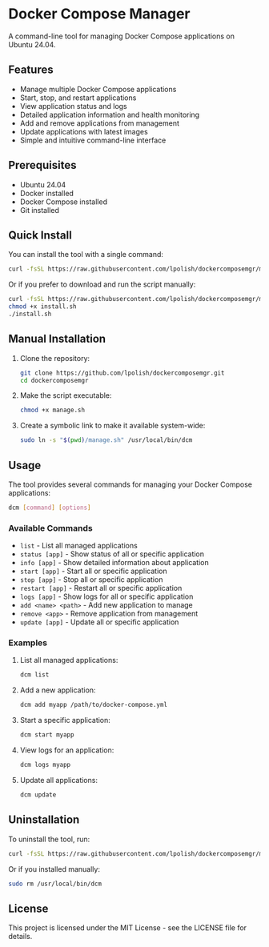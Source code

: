 # Docker Compose Manager

A command-line tool for managing Docker Compose applications on Ubuntu 24.04.

## Features

- Manage multiple Docker Compose applications
- Start, stop, and restart applications
- View application status and logs
- Detailed application information and health monitoring
- Add and remove applications from management
- Update applications with latest images
- Simple and intuitive command-line interface

## Prerequisites

- Ubuntu 24.04
- Docker installed
- Docker Compose installed
- Git installed

## Quick Install

You can install the tool with a single command:

```bash
curl -fsSL https://raw.githubusercontent.com/lpolish/dockercomposemgr/main/install.sh | bash
```

Or if you prefer to download and run the script manually:

```bash
curl -fsSL https://raw.githubusercontent.com/lpolish/dockercomposemgr/main/install.sh -o install.sh
chmod +x install.sh
./install.sh
```

## Manual Installation

1. Clone the repository:
   ```bash
   git clone https://github.com/lpolish/dockercomposemgr.git
   cd dockercomposemgr
   ```

2. Make the script executable:
   ```bash
   chmod +x manage.sh
   ```

3. Create a symbolic link to make it available system-wide:
   ```bash
   sudo ln -s "$(pwd)/manage.sh" /usr/local/bin/dcm
   ```

## Usage

The tool provides several commands for managing your Docker Compose applications:

```bash
dcm [command] [options]
```

### Available Commands

- `list` - List all managed applications
- `status [app]` - Show status of all or specific application
- `info [app]` - Show detailed information about application
- `start [app]` - Start all or specific application
- `stop [app]` - Stop all or specific application
- `restart [app]` - Restart all or specific application
- `logs [app]` - Show logs for all or specific application
- `add <name> <path>` - Add new application to manage
- `remove <app>` - Remove application from management
- `update [app]` - Update all or specific application

### Examples

1. List all managed applications:
   ```bash
   dcm list
   ```

2. Add a new application:
   ```bash
   dcm add myapp /path/to/docker-compose.yml
   ```

3. Start a specific application:
   ```bash
   dcm start myapp
   ```

4. View logs for an application:
   ```bash
   dcm logs myapp
   ```

5. Update all applications:
   ```bash
   dcm update
   ```

## Uninstallation

To uninstall the tool, run:

```bash
curl -fsSL https://raw.githubusercontent.com/lpolish/dockercomposemgr/main/install.sh | bash -s uninstall
```

Or if you installed manually:

```bash
sudo rm /usr/local/bin/dcm
```

## License

This project is licensed under the MIT License - see the LICENSE file for details. 